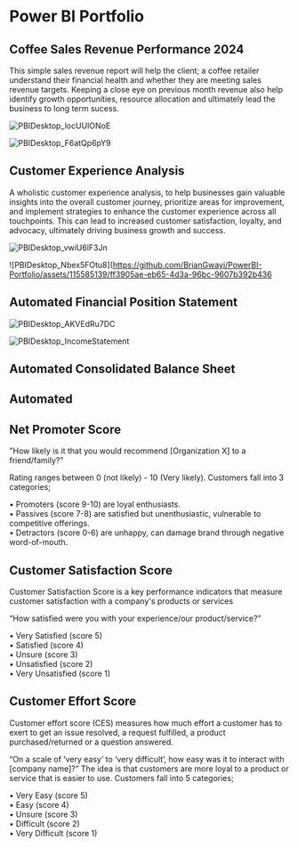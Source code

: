 # Power BI Portfolio

## Coffee Sales Revenue Performance 2024

This simple sales revenue report will help the client; a coffee retailer understand their
financial health and whether they are meeting sales revenue targets. Keeping a close eye on
previous month revenue also help identify growth opportunities, resource allocation and ultimately lead
the business to long term sucess.

![PBIDesktop_locUUIONoE](https://github.com/BrianGwayi/PowerBI-Portfolio/assets/115585139/a39ac9b8-2d02-435e-b2d2-63497543bbc2)

![PBIDesktop_F6atQp6pY9](https://github.com/BrianGwayi/PowerBI-Portfolio/assets/115585139/73241783-66e0-474c-b06c-64da81cd26f3)


## Customer Experience Analysis

A wholistic customer experience analysis, to help businesses gain valuable insights into the overall customer journey, prioritize areas
for improvement, and implement strategies to enhance the customer experience across all touchpoints. This can lead to increased customer
satisfaction, loyalty, and advocacy, ultimately driving business growth and success.

![PBIDesktop_vwiU6lF3Jn](https://github.com/BrianGwayi/PowerBI-Portfolio/assets/115585139/f658356b-6994-43d4-b3df-c975f6aa6e40)

![PBIDesktop_Nbex5FOtu8](https://github.com/BrianGwayi/PowerBI-Portfolio/assets/115585139/ff3905ae-eb65-4d3a-96bc-9607b392b436

## Automated Financial Position Statement

![PBIDesktop_AKVEdRu7DC](https://github.com/BrianGwayi/PowerBI-Portfolio/assets/115585139/3492c93e-59b9-42b7-a062-e7a77ae60d52)

![PBIDesktop_IncomeStatement](https://github.com/BrianGwayi/PowerBI-Portfolio/assets/115585139/4475c077-a7ff-4477-a9d2-fdf424f66a03)

## Automated Consolidated Balance Sheet

## Automated 

## Net Promoter Score

"How likely is it that you would recommend [Organization X] to a friend/family?"

Rating ranges between 0 (not likely) - 10 (Very likely).
Customers fall into 3 categories;

• Promoters (score 9-10) are loyal enthusiasts.  
• Passives (score 7-8) are satisfied but unenthusiastic, vulnerable to competitive offerings.  
• Detractors (score 0-6) are unhappy, can damage brand through negative word-of-mouth.

## Customer Satisfaction Score

Customer Satisfaction Score is a key performance indicators that measure customer satisfaction with a company's products or services

“How satisfied were you with your experience/our product/service?”

• Very Satisfied (score 5)  
• Satisfied (score 4)  
• Unsure (score 3)  
• Unsatisfied (score 2)  
• Very Unsatisfied (score 1)  

## Customer Effort Score

Customer effort score (CES) measures how much effort a customer has to exert to get an issue resolved, a request fulfilled, a product purchased/returned or a question answered.

“On a scale of ‘very easy’ to ‘very difficult’, how easy was it to interact with [company name]?” 
The idea is that customers are more loyal to a product or service that is easier to use.
Customers fall into 5 categories;

• Very Easy (score 5)   
• Easy (score 4)   
• Unsure (score 3)   
• Difficult (score 2)  
• Very Difficult (score 1)

 
